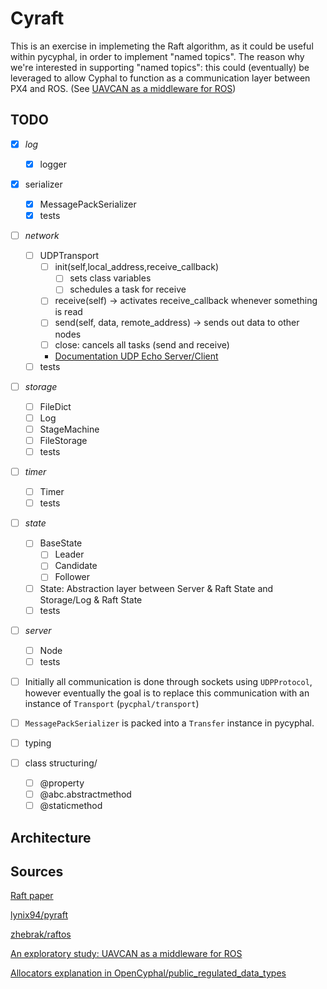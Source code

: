 # Cyraft

This is an exercise in implemeting the Raft algorithm, as it could be useful within pycyphal, in order to implement "named topics". The reason why we're interested in supporting "named topics": this could (eventually) be leveraged to allow Cyphal to function as a communication layer between PX4 and ROS. (See [UAVCAN as a middleware for ROS](https://forum.opencyphal.org/t/an-exploratory-study-uavcan-as-a-middleware-for-ros/872))

## TODO

- [x] *log*
  - [x] logger
- [x] serializer
  - [x] MessagePackSerializer
  - [x] tests
- [ ] *network*
  - [ ] UDPTransport
    - [ ] init(self,local_address,receive_callback)
      - [ ] sets class variables
      - [ ] schedules a task for receive
    - [ ] receive(self) -> activates receive_callback whenever something is read
    - [ ] send(self, data, remote_address) -> sends out data to other nodes
    - [ ] close: cancels all tasks (send and receive)
    - [Documentation UDP Echo Server/Client](https://docs.python.org/3/library/asyncio-protocol.html#udp-echo-server)
  - [ ] tests
- [ ] *storage*
  - [ ] FileDict
  - [ ] Log
  - [ ] StageMachine
  - [ ] FileStorage
  - [ ] tests
- [ ] *timer*
  - [ ] Timer
  - [ ] tests
- [ ] *state*
  - [ ] BaseState
    - [ ] Leader
    - [ ] Candidate
    - [ ] Follower
  - [ ] State: Abstraction layer between Server & Raft State and Storage/Log & Raft State
  - [ ] tests
- [ ] *server*
  - [ ] Node
  - [ ] tests

- [ ] Initially all communication is done through sockets using `UDPProtocol`, however eventually the goal is to replace this communication with an instance of `Transport` (`pycphal/transport`)
- [ ] `MessagePackSerializer` is packed into a `Transfer` instance in pycyphal.

- [ ] typing
- [ ] class structuring/
  - [ ] @property
  - [ ] @abc.abstractmethod
  - [ ] @staticmethod

## Architecture

## Sources

[Raft paper](https://raft.github.io/raft.pdf)

[lynix94/pyraft](https://github.com/lynix94/pyraft)

[zhebrak/raftos](https://github.com/zhebrak/raftos)

[An exploratory study: UAVCAN as a middleware for ROS](https://forum.opencyphal.org/t/an-exploratory-study-uavcan-as-a-middleware-for-ros/872)

[Allocators explanation in OpenCyphal/public_regulated_data_types](https://github.com/OpenCyphal/public_regulated_data_types/blob/master/uavcan/pnp/8165.NodeIDAllocationData.2.0.dsdl)

